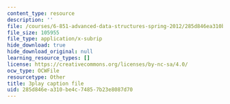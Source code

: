 ```yaml
---
content_type: resource
description: ''
file: /courses/6-851-advanced-data-structures-spring-2012/285d846ea310be4c74857b23e8087d70_Mf9Nn9PbGsE.srt
file_size: 105955
file_type: application/x-subrip
hide_download: true
hide_download_original: null
learning_resource_types: []
license: https://creativecommons.org/licenses/by-nc-sa/4.0/
ocw_type: OCWFile
resourcetype: Other
title: 3play caption file
uid: 285d846e-a310-be4c-7485-7b23e8087d70
---
```

